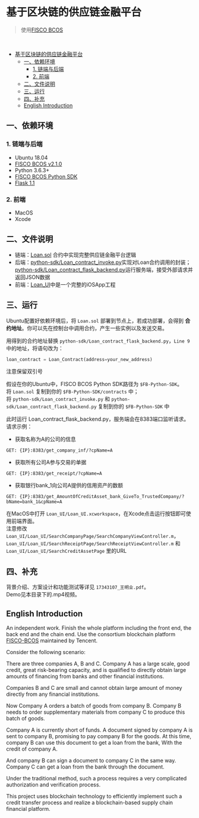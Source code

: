 # 基于区块链的供应链金融平台
> 使用[FISCO BCOS](https://github.com/FISCO-BCOS/FISCO-BCOS)
<br>


- [基于区块链的供应链金融平台](#%e5%9f%ba%e4%ba%8e%e5%8c%ba%e5%9d%97%e9%93%be%e7%9a%84%e4%be%9b%e5%ba%94%e9%93%be%e9%87%91%e8%9e%8d%e5%b9%b3%e5%8f%b0)
  - [一、依赖环境](#%e4%b8%80%e4%be%9d%e8%b5%96%e7%8e%af%e5%a2%83)
    - [1. 链端与后端](#1-%e9%93%be%e7%ab%af%e4%b8%8e%e5%90%8e%e7%ab%af)
    - [2. 前端](#2-%e5%89%8d%e7%ab%af)
  - [二、文件说明](#%e4%ba%8c%e6%96%87%e4%bb%b6%e8%af%b4%e6%98%8e)
  - [三、运行](#%e4%b8%89%e8%bf%90%e8%a1%8c)
  - [四、补充](#%e5%9b%9b%e8%a1%a5%e5%85%85)
  - [English Introduction](#english-introduction)


## 一、依赖环境

### 1. 链端与后端
- Ubuntu 18.04
- [FISCO BCOS v2.1.0](https://fisco-bcos-documentation.readthedocs.io/zh_CN/latest/docs/installation.html)
- Python 3.6.3+
- [FISCO BCOS Python SDK](https://fisco-bcos-documentation.readthedocs.io/zh_CN/latest/docs/sdk/python_sdk/install.html)
- [Flask 1.1](http://flask.palletsprojects.com/en/1.1.x/)

### 2. 前端
- MacOS
- Xcode

## 二、文件说明
- 链端：[Loan.sol](./Loan.sol) 合约中实现完整供应链金融平台逻辑
- 后端：[python-sdk/Loan_contract_invoke.py](./python-sdk/Loan_contract_invoke.py)实现对Loan合约调用的封装；[python-sdk/Loan_contract_flask_backend.py](./python-sdk/Loan_contract_flask_backend.py)运行服务端，接受外部请求并返回JSON数据
- 前端：[Loan_UI](./Loan_UI)中是一个完整的iOSApp工程


## 三、运行
Ubuntu配置好依赖环境后，将 `Loan.sol` 部署到节点上，若成功部署，会得到 __合约地址__。你可以先在控制台中调用合约，产生一些实例以及发送交易。

用得到的合约地址替换 `python-sdk/Loan_contract_flask_backend.py`，`Line 9` 中的地址，将语句改为：
``` python
loan_contract = Loan_Contract(address=your_new_address)
```
注意保留双引号

假设在你的Ubuntu中，FISCO BCOS Python SDK路径为 `$FB-Python-SDK`。
<br>
将 `Loan.sol` 复制到你的 `$FB-Python-SDK/contracts` 中；
<br>
将 `python-sdk/Loan_contract_invoke.py` 和 `python-sdk/Loan_contract_flask_backend.py` 复制到你的 `$FB-Python-SDK` 中


此时运行 Loan_contract_flask_backend.py，服务端会在8383端口监听请求。
<br>
请求示例：
<br>
- 获取名称为A的公司的信息
```
GET: {IP}:8383/get_company_inf/?cpName=A
```
- 获取所有公司A参与交易的单据
```
GET: {IP}:8383/get_receipt/?cpName=A
```
- 获取银行bank_1向公司A提供的信用资产的数额
```
GET: {IP}:8383/get_AmountOfCreditAsset_bank_GiveTo_TrustedCompany/?bName=bank_1&cpName=A
```

在MacOS中打开 `Loan_UI/Loan_UI.xcworkspace`，在Xcode点击运行按钮即可使用前端界面。
<br>
注意修改 `Loan_UI/Loan_UI/SearchCompanyPage/SearchCompanyViewController.m`，`Loan_UI/Loan_UI/SearchReceiptPage/SearchReceiptViewController.m` 和 `Loan_UI/Loan_UI/SearchCreditAssetPage` 里的URL


## 四、补充
背景介绍、方案设计和功能测试等详见 `17343107_王明业.pdf`。
<br>
Demo见本目录下的.mp4视频。

## English Introduction

An independent work. Finish the whole platform including the front end, the back end and the chain end. Use the consortium blockchain platform [FISCO-BCOS](https://github.com/FISCO-BCOS/FISCO-BCOS) maintained by Tencent.

Consider the following scenario:

There are three companies A, B and C. 
Company A has a large scale, good credit, great risk-bearing capacity, and is qualified to directly obtain large amounts of financing from banks and other financial institutions.

Companies B and C are small and cannot obtain large amount of money directly from any financial institutions.

Now Company A orders a batch of goods from company B. Company B needs to order supplementary materials from company C to produce this batch of goods.

Company A is currently short of funds. A document signed by company A is sent to company B, promising to pay company B for the goods. At this time, company B can use this document to get a loan from the bank, With the credit of company A. 

And company B can sign a document to company C in the same way. Company C can get a loan from the bank through the document.

Under the traditional method, such a process requires a very complicated authorization and verification process.

This project uses blockchain technology to efficiently implement such a credit transfer process and realize a blockchain-based supply chain financial platform.

